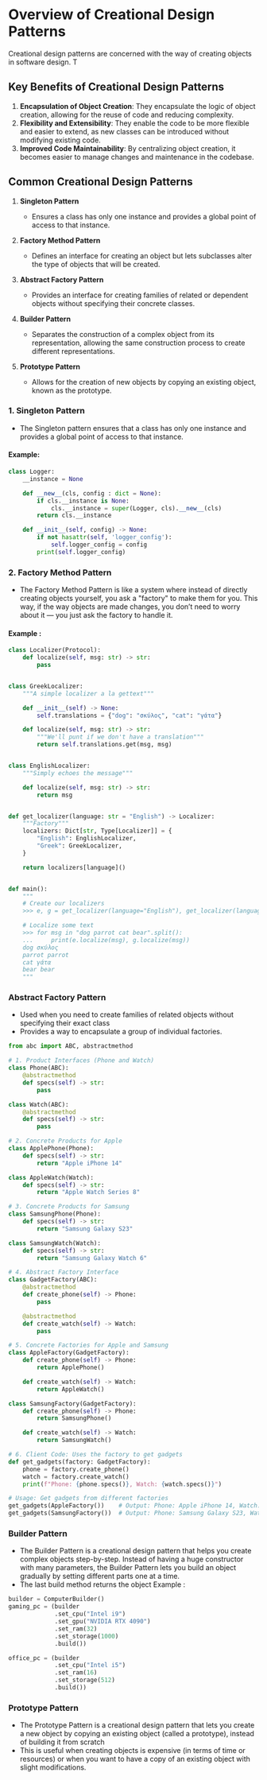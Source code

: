 # Overview of Creational Design Patterns

Creational design patterns are concerned with the way of creating objects in software design. T

## Key Benefits of Creational Design Patterns

1. **Encapsulation of Object Creation**: They encapsulate the logic of object creation, allowing for the reuse of code and reducing complexity.
2. **Flexibility and Extensibility**: They enable the code to be more flexible and easier to extend, as new classes can be introduced without modifying existing code.
3. **Improved Code Maintainability**: By centralizing object creation, it becomes easier to manage changes and maintenance in the codebase.



## Common Creational Design Patterns
1. **Singleton Pattern**
   - Ensures a class has only one instance and provides a global point of access to that instance.

2. **Factory Method Pattern**
   - Defines an interface for creating an object but lets subclasses alter the type of objects that will be created.

3. **Abstract Factory Pattern**
   - Provides an interface for creating families of related or dependent objects without specifying their concrete classes.

4. **Builder Pattern**
   - Separates the construction of a complex object from its representation, allowing the same construction process to create different representations.

5. **Prototype Pattern**
   - Allows for the creation of new objects by copying an existing object, known as the prototype.


### 1. Singleton Pattern
- The Singleton pattern ensures that a class has only one instance and provides a global point of access to that instance.

####  Example:
```python
class Logger:
    __instance = None 

    def __new__(cls, config : dict = None):
        if cls.__instance is None:
            cls.__instance = super(Logger, cls).__new__(cls)
        return cls.__instance

    def __init__(self, config) -> None:
        if not hasattr(self, 'logger_config'):
            self.logger_config = config
        print(self.logger_config)
```

### 2.  Factory Method Pattern 
- The Factory Method Pattern is like a system where instead of directly creating objects yourself, you ask a "factory" to make them for you. This way, if the way objects are made changes, you don’t need to worry about it — you just ask the factory to handle it.

#### Example : 
```python
class Localizer(Protocol):
    def localize(self, msg: str) -> str:
        pass


class GreekLocalizer:
    """A simple localizer a la gettext"""

    def __init__(self) -> None:
        self.translations = {"dog": "σκύλος", "cat": "γάτα"}

    def localize(self, msg: str) -> str:
        """We'll punt if we don't have a translation"""
        return self.translations.get(msg, msg)


class EnglishLocalizer:
    """Simply echoes the message"""

    def localize(self, msg: str) -> str:
        return msg


def get_localizer(language: str = "English") -> Localizer:
    """Factory"""
    localizers: Dict[str, Type[Localizer]] = {
        "English": EnglishLocalizer,
        "Greek": GreekLocalizer,
    }

    return localizers[language]()


def main():
    """
    # Create our localizers
    >>> e, g = get_localizer(language="English"), get_localizer(language="Greek")

    # Localize some text
    >>> for msg in "dog parrot cat bear".split():
    ...     print(e.localize(msg), g.localize(msg))
    dog σκύλος
    parrot parrot
    cat γάτα
    bear bear
    """
```


### Abstract Factory Pattern 
- Used when you need to create families of related objects without specifying their exact class
- Provides a way to encapsulate a group of individual factories.

```python
from abc import ABC, abstractmethod

# 1. Product Interfaces (Phone and Watch)
class Phone(ABC):
    @abstractmethod
    def specs(self) -> str:
        pass

class Watch(ABC):
    @abstractmethod
    def specs(self) -> str:
        pass

# 2. Concrete Products for Apple
class ApplePhone(Phone):
    def specs(self) -> str:
        return "Apple iPhone 14"

class AppleWatch(Watch):
    def specs(self) -> str:
        return "Apple Watch Series 8"

# 3. Concrete Products for Samsung
class SamsungPhone(Phone):
    def specs(self) -> str:
        return "Samsung Galaxy S23"

class SamsungWatch(Watch):
    def specs(self) -> str:
        return "Samsung Galaxy Watch 6"

# 4. Abstract Factory Interface
class GadgetFactory(ABC):
    @abstractmethod
    def create_phone(self) -> Phone:
        pass

    @abstractmethod
    def create_watch(self) -> Watch:
        pass

# 5. Concrete Factories for Apple and Samsung
class AppleFactory(GadgetFactory):
    def create_phone(self) -> Phone:
        return ApplePhone()

    def create_watch(self) -> Watch:
        return AppleWatch()

class SamsungFactory(GadgetFactory):
    def create_phone(self) -> Phone:
        return SamsungPhone()

    def create_watch(self) -> Watch:
        return SamsungWatch()

# 6. Client Code: Uses the factory to get gadgets
def get_gadgets(factory: GadgetFactory):
    phone = factory.create_phone()
    watch = factory.create_watch()
    print(f"Phone: {phone.specs()}, Watch: {watch.specs()}")

# Usage: Get gadgets from different factories
get_gadgets(AppleFactory())    # Output: Phone: Apple iPhone 14, Watch: Apple Watch Series 8
get_gadgets(SamsungFactory())  # Output: Phone: Samsung Galaxy S23, Watch: Samsung Galaxy Watch 6
```

### Builder Pattern 
- The Builder Pattern is a creational design pattern that helps you create complex objects step-by-step. Instead of having a huge constructor with many parameters, the Builder Pattern lets you build an object gradually by setting different parts one at a time.
- The last build method returns the object 
Example : 
```python
builder = ComputerBuilder()
gaming_pc = (builder
             .set_cpu("Intel i9")
             .set_gpu("NVIDIA RTX 4090")
             .set_ram(32)
             .set_storage(1000)
             .build())

office_pc = (builder
             .set_cpu("Intel i5")
             .set_ram(16)
             .set_storage(512)
             .build())
```


### Prototype Pattern 
- The Prototype Pattern is a creational design pattern that lets you create a new object by copying an existing object (called a prototype), instead of building it from scratch
- This is useful when creating objects is expensive (in terms of time or resources) or when you want to have a copy of an existing object with slight modifications.